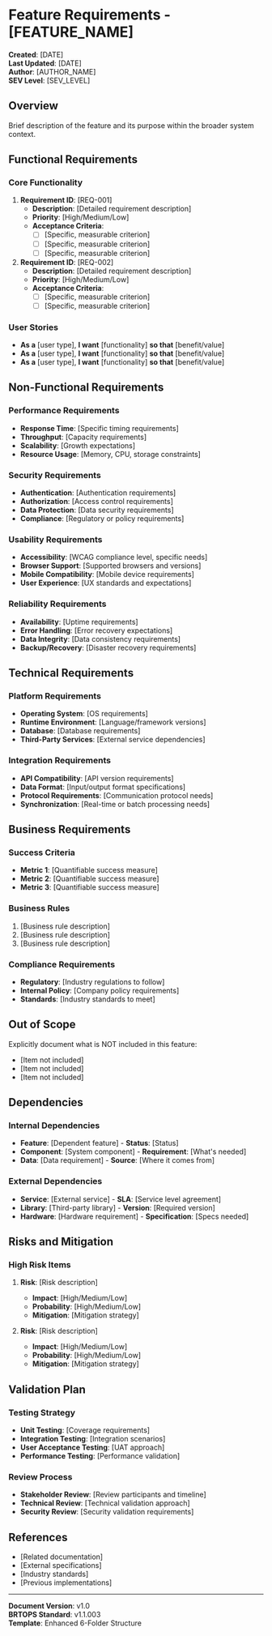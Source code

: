 # Feature Requirements - [FEATURE_NAME]

**Created**: [DATE]  
**Last Updated**: [DATE]  
**Author**: [AUTHOR_NAME]  
**SEV Level**: [SEV_LEVEL]  

## Overview
Brief description of the feature and its purpose within the broader system context.

## Functional Requirements

### Core Functionality
1. **Requirement ID**: [REQ-001]
   - **Description**: [Detailed requirement description]
   - **Priority**: [High/Medium/Low]
   - **Acceptance Criteria**: 
     - [ ] [Specific, measurable criterion]
     - [ ] [Specific, measurable criterion]
     - [ ] [Specific, measurable criterion]

2. **Requirement ID**: [REQ-002]
   - **Description**: [Detailed requirement description]
   - **Priority**: [High/Medium/Low]
   - **Acceptance Criteria**: 
     - [ ] [Specific, measurable criterion]
     - [ ] [Specific, measurable criterion]

### User Stories
- **As a** [user type], **I want** [functionality] **so that** [benefit/value]
- **As a** [user type], **I want** [functionality] **so that** [benefit/value]
- **As a** [user type], **I want** [functionality] **so that** [benefit/value]

## Non-Functional Requirements

### Performance Requirements
- **Response Time**: [Specific timing requirements]
- **Throughput**: [Capacity requirements]
- **Scalability**: [Growth expectations]
- **Resource Usage**: [Memory, CPU, storage constraints]

### Security Requirements
- **Authentication**: [Authentication requirements]
- **Authorization**: [Access control requirements]
- **Data Protection**: [Data security requirements]
- **Compliance**: [Regulatory or policy requirements]

### Usability Requirements
- **Accessibility**: [WCAG compliance level, specific needs]
- **Browser Support**: [Supported browsers and versions]
- **Mobile Compatibility**: [Mobile device requirements]
- **User Experience**: [UX standards and expectations]

### Reliability Requirements
- **Availability**: [Uptime requirements]
- **Error Handling**: [Error recovery expectations]
- **Data Integrity**: [Data consistency requirements]
- **Backup/Recovery**: [Disaster recovery requirements]

## Technical Requirements

### Platform Requirements
- **Operating System**: [OS requirements]
- **Runtime Environment**: [Language/framework versions]
- **Database**: [Database requirements]
- **Third-Party Services**: [External service dependencies]

### Integration Requirements
- **API Compatibility**: [API version requirements]
- **Data Format**: [Input/output format specifications]
- **Protocol Requirements**: [Communication protocol needs]
- **Synchronization**: [Real-time or batch processing needs]

## Business Requirements

### Success Criteria
- **Metric 1**: [Quantifiable success measure]
- **Metric 2**: [Quantifiable success measure]
- **Metric 3**: [Quantifiable success measure]

### Business Rules
1. [Business rule description]
2. [Business rule description]
3. [Business rule description]

### Compliance Requirements
- **Regulatory**: [Industry regulations to follow]
- **Internal Policy**: [Company policy requirements]
- **Standards**: [Industry standards to meet]

## Out of Scope
Explicitly document what is NOT included in this feature:
- [Item not included]
- [Item not included]
- [Item not included]

## Dependencies

### Internal Dependencies
- **Feature**: [Dependent feature] - **Status**: [Status]
- **Component**: [System component] - **Requirement**: [What's needed]
- **Data**: [Data requirement] - **Source**: [Where it comes from]

### External Dependencies
- **Service**: [External service] - **SLA**: [Service level agreement]
- **Library**: [Third-party library] - **Version**: [Required version]
- **Hardware**: [Hardware requirement] - **Specification**: [Specs needed]

## Risks and Mitigation

### High Risk Items
1. **Risk**: [Risk description]
   - **Impact**: [High/Medium/Low]
   - **Probability**: [High/Medium/Low]
   - **Mitigation**: [Mitigation strategy]

2. **Risk**: [Risk description]
   - **Impact**: [High/Medium/Low]
   - **Probability**: [High/Medium/Low]
   - **Mitigation**: [Mitigation strategy]

## Validation Plan

### Testing Strategy
- **Unit Testing**: [Coverage requirements]
- **Integration Testing**: [Integration scenarios]
- **User Acceptance Testing**: [UAT approach]
- **Performance Testing**: [Performance validation]

### Review Process
- **Stakeholder Review**: [Review participants and timeline]
- **Technical Review**: [Technical validation approach]
- **Security Review**: [Security validation requirements]

## References
- [Related documentation]
- [External specifications]
- [Industry standards]
- [Previous implementations]

---

**Document Version**: v1.0  
**BRTOPS Standard**: v1.1.003  
**Template**: Enhanced 6-Folder Structure